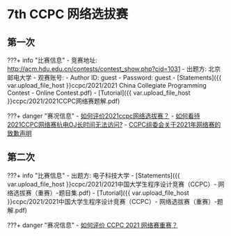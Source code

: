 # 7th CCPC 网络选拔赛

## 第一次

???+ info "比赛信息"
	- 竞赛地址: http://acm.hdu.edu.cn/contests/contest_show.php?cid=1031
	- 出题方: 北京邮电大学
	- 观赛账号:
		- Author ID: guest
		- Password: guest
	- [Statements]({{ var.upload_file_host }}ccpc/2021/2021 China Collegiate Programming Contest - Online Contest.pdf)
	- [Tutorial]({{ var.upload_file_host }}ccpc/2021/2021CCPC网络赛题解.pdf)

???+ danger "赛况信息"
	- [如何评价2021ccpc网络选拔赛？](https://www.zhihu.com/question/483078704)
	- [如何看待2021CCPC网络赛杭电OJ长时间无法访问?](https://www.zhihu.com/question/483112070)
	- [CCPC组委会关于2021年网络赛的致歉声明](https://mp.weixin.qq.com/s?__biz=MzAwNzkzOTM1Mw==&mid=2247484405&idx=1&sn=58e798c0daad450f395683924412ce90)

## 第二次

???+ info "比赛信息"
	- 出题方: 电子科技大学
	- [Statements]({{ var.upload_file_host }}ccpc/2021/2021中国大学生程序设计竞赛（CCPC）- 网络选拔赛（重赛）-题目集.pdf)
	- [Tutorial]({{ var.upload_file_host }}ccpc/2021/2021中国大学生程序设计竞赛（CCPC）- 网络选拔赛（重赛）-题解.pdf)

???+ danger "赛况信息"
	- [如何评价 CCPC 2021 网络赛重赛？](https://www.zhihu.com/question/491062172)
